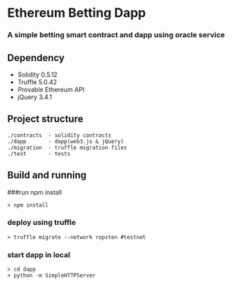 # Ethereum Betting Dapp
### A simple betting smart contract and dapp using oracle service

## Dependency
- Solidity 0.5.12
- Truffle 5.0.42
- Provable Ethereum API
- jQuery 3.4.1


## Project structure
```
./contracts  - solidity contracts
./dapp       - dapp(web3.js & jQuery)
./migration  - truffle migration files 
./test       - tests
```

## Build and running

###run npm install 
```
> npm install
```

### deploy using truffle
```
> truffle migrate --network ropsten #testnet
```

### start dapp in local
```
> cd dapp
> python -m SimpleHTTPServer
```